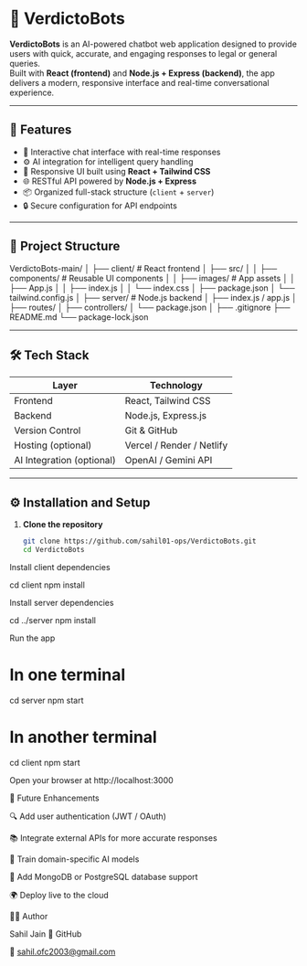 # 🧠 VerdictoBots

**VerdictoBots** is an AI-powered chatbot web application designed to provide users with quick, accurate, and engaging responses to legal or general queries.  
Built with **React (frontend)** and **Node.js + Express (backend)**, the app delivers a modern, responsive interface and real-time conversational experience.

---

## 🚀 Features

- 💬 Interactive chat interface with real-time responses  
- ⚙️ AI integration for intelligent query handling  
- 🧾 Responsive UI built using **React + Tailwind CSS**  
- 🌐 RESTful API powered by **Node.js + Express**  
- 📦 Organized full-stack structure (`client` + `server`)  
- 🔒 Secure configuration for API endpoints  

---

## 🧩 Project Structure

VerdictoBots-main/
│
├── client/ # React frontend
│ ├── src/
│ │ ├── components/ # Reusable UI components
│ │ ├── images/ # App assets
│ │ ├── App.js
│ │ ├── index.js
│ │ └── index.css
│ ├── package.json
│ └── tailwind.config.js
│
├── server/ # Node.js backend
│ ├── index.js / app.js
│ ├── routes/
│ ├── controllers/
│ └── package.json
│
├── .gitignore
├── README.md
└── package-lock.json


---

## 🛠️ Tech Stack

| Layer | Technology |
|-------|-------------|
| Frontend | React, Tailwind CSS |
| Backend | Node.js, Express.js |
| Version Control | Git & GitHub |
| Hosting (optional) | Vercel / Render / Netlify |
| AI Integration (optional) | OpenAI / Gemini API |

---

## ⚙️ Installation and Setup

1. **Clone the repository**
   ```bash
   git clone https://github.com/sahil01-ops/VerdictoBots.git
   cd VerdictoBots


Install client dependencies

cd client
npm install


Install server dependencies

cd ../server
npm install


Run the app

# In one terminal
cd server
npm start

# In another terminal
cd client
npm start


Open your browser at http://localhost:3000

🤖 Future Enhancements

🔍 Add user authentication (JWT / OAuth)

📚 Integrate external APIs for more accurate responses

🧠 Train domain-specific AI models

💾 Add MongoDB or PostgreSQL database support

🌍 Deploy live to the cloud

🧑‍💻 Author

Sahil Jain
💼 GitHub

📧 sahil.ofc2003@gmail.com
